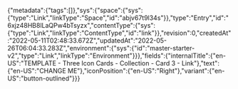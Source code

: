{"metadata":{"tags":[]},"sys":{"space":{"sys":{"type":"Link","linkType":"Space","id":"abjv67t9l34s"}},"type":"Entry","id":"6xjz48HB8lLaQPw4bTsyzx","contentType":{"sys":{"type":"Link","linkType":"ContentType","id":"link"}},"revision":0,"createdAt":"2022-05-11T02:48:33.672Z","updatedAt":"2022-05-26T06:04:33.283Z","environment":{"sys":{"id":"master-starter-v2","type":"Link","linkType":"Environment"}}},"fields":{"internalTitle":{"en-US":"TEMPLATE - Three Icon Cards - Collection - Card 3 - Link"},"text":{"en-US":"CHANGE ME"},"iconPosition":{"en-US":"Right"},"variant":{"en-US":"button-outlined"}}}